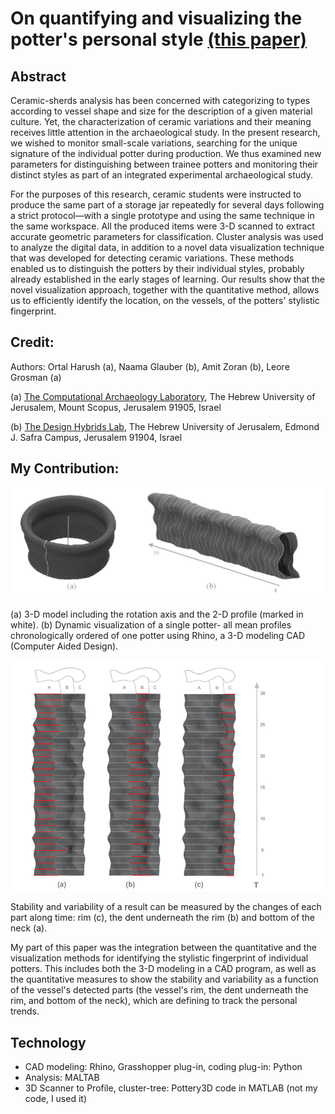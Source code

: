# On quantifying and visualizing the potter's personal style [(this paper)](https://www.sciencedirect.com/science/article/abs/pii/S0305440319300627)

## Abstract
Ceramic-sherds analysis has been concerned with categorizing to types according to vessel shape and size for the description of a given material culture. Yet, the characterization of ceramic variations and their meaning receives little attention in the archaeological study. In the present research, we wished to monitor small-scale variations, searching for the unique signature of the individual potter during production. We thus examined new parameters for distinguishing between trainee potters and monitoring their distinct styles as part of an integrated experimental archaeological study.

For the purposes of this research, ceramic students were instructed to produce the same part of a storage jar repeatedly for several days following a strict protocol—with a single prototype and using the same technique in the same workspace. All the produced items were 3-D scanned to extract accurate geometric parameters for classification. Cluster analysis was used to analyze the digital data, in addition to a novel data visualization technique that was developed for detecting ceramic variations. These methods enabled us to distinguish the potters by their individual styles, probably already established in the early stages of learning. Our results show that the novel visualization approach, together with the quantitative method, allows us to efficiently identify the location, on the vessels, of the potters' stylistic fingerprint.

## Credit:

Authors: Ortal Harush (a), Naama Glauber (b), Amit Zoran (b), Leore Grosman (a)

(a) [The Computational Archaeology Laboratory](https://archaeology.huji.ac.il/computational-archaeology-laboratory), The Hebrew University of Jerusalem, Mount Scopus, Jerusalem 91905, Israel

(b) [The Design Hybrids Lab](https://amitz.co/), The Hebrew University of Jerusalem, Edmond J. Safra Campus, Jerusalem 91904, Israel

## My Contribution:

![Alt text](/figures/F2.png?raw=true "3-D model and 2-D dynamic profiles ordered chronologically")

(a) 3-D model including the rotation axis and the 2-D profile (marked in white). (b) Dynamic visualization of a single potter- all mean profiles chronologically ordered of one potter using Rhino, a 3-D modeling CAD (Computer Aided Design).


![Alt text](/figures/F6.png?raw=true "Stability and Variability")

Stability and variability of a result can be measured by the changes of each part along time: rim (c), the dent underneath the rim (b) and bottom of the neck (a).


My part of this paper was the integration between the quantitative and the visualization methods for identifying the stylistic fingerprint of individual potters. 
This includes both the 3-D modeling in a CAD program, as well as the quantitative measures to show the stability and variability as a function of the vessel's detected parts (the vessel's rim, the dent underneath the rim, and bottom of the neck), which are defining to track the personal trends.

## Technology

- CAD modeling: Rhino, Grasshopper plug-in, coding plug-in: Python
- Analysis: MALTAB
- 3D Scanner to Profile, cluster-tree: Pottery3D code in MATLAB (not my code, I used it)
